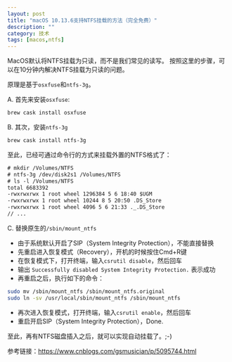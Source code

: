 ```yaml
---
layout: post
title: "macOS 10.13.6支持NTFS挂载的方法（完全免费）"
description: ""
category: 技术
tags: [macos,ntfs]
---
```


MacOS默认将NTFS挂载为只读，而不是我们常见的读写。
按照这里的步骤，可以在10分钟内解决NTFS挂载为只读的问题。

原理是基于`osxfuse`和`ntfs-3g`。

<!-- more -->

A. 首先来安装`osxfuse`:

```sh
brew cask install osxfuse
```

B. 其次，安装`ntfs-3g`

```sh
brew cask install ntfs-3g
```

至此，已经可通过命令行的方式来挂载外置的NTFS格式了：

```txt
# mkdir /Volumes/NTFS
# ntfs-3g /dev/disk2s1 /Volumes/NTFS
# ls -l /Volumes/NTFS
total 6683392
-rwxrwxrwx 1 root wheel 1296384 5 6 18:40 $UGM
-rwxrwxrwx 1 root wheel 10244 8 5 20:50 .DS_Store
-rwxrwxrwx 1 root wheel 4096 5 6 21:33 ._.DS_Store
// ...
```

C. 替换原生的`/sbin/mount_ntfs`
- 由于系统默认开启了SIP（System Integrity Protection），不能直接替换
- 先重启进入恢复模式（Recovery），开机的时候按住Cmd+R键
- 在恢复模式下，打开终端，输入`csrutil disable`，然后回车
- 输出 `Successfully disabled System Integrity Protection.` 表示成功
- 再重启之后，执行如下的命令：

```sh
sudo mv /sbin/mount_ntfs /sbin/mount_ntfs.original
sudo ln -sv /usr/local/sbin/mount_ntfs /sbin/mount_ntfs
```

- 再次进入恢复模式，打开终端，输入`csrutil enable`，然后回车
- 重启开启SIP（System Integrity Protection），Done.

至此，再有NTFS磁盘插入之后，就可以实现自动挂载了。;-)

参考链接：https://www.cnblogs.com/gsmusician/p/5095744.html


